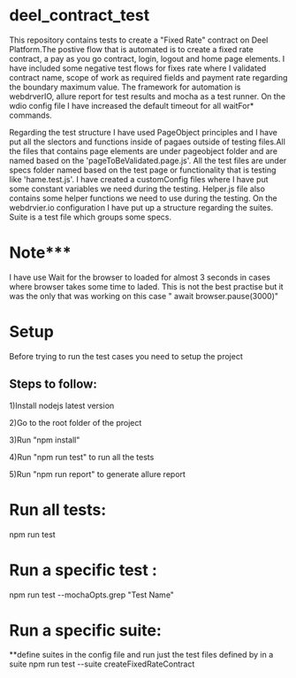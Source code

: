 # deel_contract_test
This repository contains tests to create a "Fixed Rate" contract on Deel Platform.The postive flow that is automated is to create a fixed rate contract, a pay as you go contract, login, logout and home page elements. I have included some negative test flows for fixes rate where I validated contract name, scope of work as required fields and payment rate regarding the boundary maximum value. The framework for automation is webdrverIO, allure report for test results and mocha as a test runner. On the wdio config file I have increased the default timeout for all waitFor* commands.

Regarding the test structure I have used PageObject principles and I have put all the slectors and functions inside of pagaes outside of testing files.All the files that contains page elements are under pageobject folder and are named based on the 'pageToBeValidated.page.js'. All the test files are under specs folder named based on the test page or functionality that is testing like 'hame.test.js'. I have created a customConfig files where I have put some constant variables we need during the testing. Helper.js file also contains some helper functions we need to use during the testing. On the webdrvier.io configuration I have put up a structure regarding the suites. Suite is a test file which groups some specs.

 # Note***
I have use Wait for the browser to loaded for almost 3 seconds in cases where browser takes some time to laded. This is not the best practise but it was the only that was working on this case
       " await browser.pause(3000)"



# Setup 
Before trying to run the test cases you need to setup the project

## Steps to follow:
1)Install nodejs latest version

2)Go to the root folder of the project

3)Run "npm install"

4)Run "npm run test" to run all the tests

5)Run "npm run report" to generate allure report


# Run all tests:
npm run test

# Run a specific test :
npm run test --mochaOpts.grep "Test Name"

# Run a specific suite:
**define suites in the config file and run just the test files defined by in a suite
npm run test --suite createFixedRateContract



